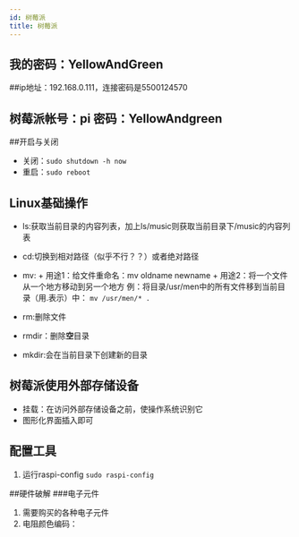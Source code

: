 ```yaml
---
id: 树莓派
title: 树莓派
---
```


## 我的密码：YellowAndGreen
##ip地址：192.168.0.111，连接密码是5500124570
## 树莓派帐号：pi 密码：YellowAndgreen
##开启与关闭
+ 关闭：```sudo shutdown -h now``` 
+ 重启：```sudo reboot```

## Linux基础操作
+ ls:获取当前目录的内容列表，加上ls/music则获取当前目录下/music的内容列表
+ cd:切换到相对路径（似乎不行？？）或者绝对路径
+ mv:
       + 用途1：给文件重命名：mv oldname newname
       + 用途2：将一个文件从一个地方移动到另一个地方 例：将目录/usr/men中的所有文件移到当前目录（用.表示）中：
        `mv /usr/men/* .`
 
+ rm:删除文件
+ rmdir：删除**空**目录
+ mkdir:会在当前目录下创建新的目录


## 树莓派使用外部存储设备
+ 挂载：在访问外部存储设备之前，使操作系统识别它
+ 图形化界面插入即可

## 配置工具
1. 运行raspi-config
```sudo raspi-config```

##硬件破解
###电子元件
1. 需要购买的各种电子元件
2. 电阻颜色编码：

